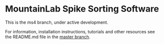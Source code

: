 # MountainLab Spike Sorting Software

This is the ms4 branch, under active development.

For information, installation instructions, tutorials and other resources see the README.md file in the [master branch](https://github.com/magland/mountainlab).

